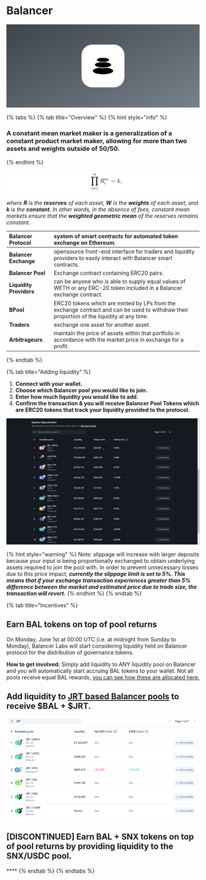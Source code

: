 # Balancer

![](../../.gitbook/assets/group-277.png)

{% tabs %}
{% tab title="Overview" %}
{% hint style="info" %}
### A constant mean market maker is a generalization of a constant product market maker, allowing for more than two assets and weights outside of 50/50.
{% endhint %}

![](../../.gitbook/assets/image.png)

 _where **R** is the **reserves** of each asset, **W** is the **weights** of each asset, and **k** is the **constant**. In other words, in the absence of fees, constant mean markets ensure that the **weighted geometric mean** of the reserves remains constant._

| **Balancer Protocol** | system of smart contracts for automated token exchange on Ethereum. |
| :--- | :--- |
| **Balancer Exchange** | opensource front-end interface for traders and liquidity providers to easily interact with Balancer smart contracts. |
| **Balancer Pool** | Exchange contract containing ERC20 pairs. |
| **Liquidity Providers**  | can be anyone who is able to supply equal values of WETH or any ERC-20 token included in a Balancer exchange contract. |
| **BPool** | ERC20 tokens which are minted by LPs from the exchange contract and can be used to withdraw their proportion of the liquidity at any time. |
| **Traders** | exchange one asset for another asset. |
| **Arbitrageurs** | maintain the price of assets within that portfolio in accordance with the market price in exchange for a profit. |
{% endtab %}

{% tab title="Adding liquidity" %}
1. **Connect with your wallet.**
2. **Choose which Balancer pool you would like to join.**
3. **Enter how much liquidity you would like to add.**
4. **Confirm the transaction & you will receive Balancer Pool Tokens which are ERC20 tokens that track your liquidity provided to the protocol.**

![](../../.gitbook/assets/cui3qnxovn.gif)

{% hint style="warning" %}
Note: slippage will increase with larger deposits because your input is being proportionally exchanged to obtain underlying assets required to join the pool with. In order to prevent unnecessary losses due to this price impact, _**currently the slippage limit is set to 5%. This means that if your exchange transaction experiences greater than 5% difference between the market and estimated price due to trade size, the transaction will revert.**_
{% endhint %}
{% endtab %}

{% tab title="Incentives" %}
## **Earn BAL tokens on top of pool returns**

On Monday, June 1st at 00:00 UTC \(i.e. at midnight from Sunday to Monday\), Balancer Labs will start considering liquidity held on Balancer protocol for the distribution of governance tokens. 

**How to get involved:** Simply add liquidity to ANY liquidity pool on Balancer and you will automatically start accruing BAL tokens to your wallet. Not all pools receive equal BAL rewards, [you can see how these are allocated here.](http://www.predictions.exchange/uniswap_markets/)

## Add liquidity to [JRT based Balancer pools](https://www.zapper.fi/invest) to receive $BAL + $JRT.

![Type in &apos;JRT&apos; to filter out available pools](../../.gitbook/assets/chrome_ydbqwowneb.png)

## **\[DISCONTINUED\] Earn BAL + SNX tokens on top of pool returns by providing liquidity to the SNX/USDC pool.**

\*\*\*\*
{% endtab %}
{% endtabs %}





